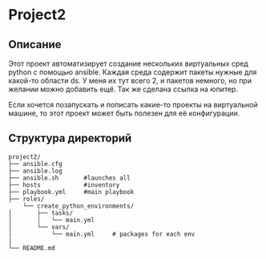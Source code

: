 # Project2
## Описание
Этот проект автоматизирует создание нескольких виртуальных сред python с помощью ansible. 
Каждая среда содержит пакеты нужные для какой-то области ds.
У меня их тут всего 2, и пакетов немного, но при желании можно добавить ещё.
Так же сделана ссылка на юпитер.

Если хочется позапускать и пописать какие-то проекты на виртуальной машине, то этот
проект может быть полезен для её конфигурации.
## Структура директорий
```plaintext
project2/
├── ansible.cfg
├── ansible.log
├── ansible.sh       #launches all 
├── hosts            #inventory
├── playbook.yml     #main playbook
├── roles/
    └── create_python_environments/
│       ├── tasks/
│       │   └── main.yml
│       └── vars/
│           └── main.yml     # packages for each env
|
└── README.md
